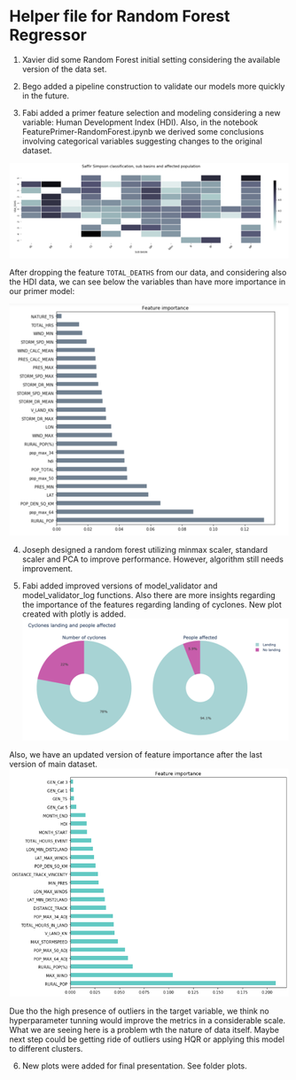 # Helper file for Random Forest Regressor

1. Xavier did some Random Forest initial setting considering the available version of the data set.

2. Bego added a pipeline construction to validate our models more quickly in the future.

3. Fabi added a primer feature selection and modeling considering a new variable: Human Development Index (HDI). Also, in the notebook FeaturePrimer-RandomForest.ipynb we derived some conclusions involving categorical variables suggesting changes to the original dataset.

![Categorical variables and its relation with the target](Plots/correlation_categorical.png)

After dropping the feature ``TOTAL_DEATHS`` from our data, and considering also the HDI data, we can see below the variables than have more importance in our primer model:

![Feature importance](Plots/feature_importance.png)

4. Joseph designed a random forest utilizing minmax scaler, standard scaler and PCA to improve performance. However, algorithm still needs improvement.

5. Fabi added improved versions of model_validator and model_validator_log functions. Also there are more insights regarding the importance of the features regarding landing of cyclones. New plot created with plotly is added. 
![Landing cyclones](Plots/cyclones_landing.png)

Also, we have an updated version of feature importance after the last version of main dataset.
![Features](Plots/Feature_importance_v2.png)

Due tho the high presence of outliers in the target variable, we think no hyperparameter tunning would improve the metrics in a considerable scale. What we are seeing here is a problem wth the nature of data itself. Maybe next step could be getting ride of outliers using HQR or applying this model to different clusters.

6. New plots were added for final presentation. See folder plots.
